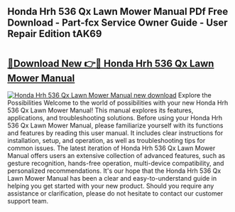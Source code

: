 ## Honda Hrh 536 Qx Lawn Mower Manual PDf Free Download - Part-fcx Service Owner Guide - User Repair Edition tAK69

# <h2><a href="http://bc57445.oget.top/?id=Honda+Hrh+536+Qx+Lawn+Mower+Manual">🔗Download New 👉🔴 Honda Hrh 536 Qx Lawn Mower Manual</a></h2>

[![Honda Hrh 536 Qx Lawn Mower Manual new download](https://i.imgur.com/5g1atiW.png)](http://bc57445.oget.top/?id=Honda+Hrh+536+Qx+Lawn+Mower+Manual)
Explore the Possibilities Welcome to the world of possibilities with your new Honda Hrh 536 Qx Lawn Mower Manual! This manual explores its features, applications, and troubleshooting solutions. Before using your Honda Hrh 536 Qx Lawn Mower Manual, please familiarize yourself with its functions and features by reading this user manual. It includes clear instructions for installation, setup, and operation, as well as troubleshooting tips for common issues. The latest iteration of Honda Hrh 536 Qx Lawn Mower Manual offers users an extensive collection of advanced features, such as gesture recognition, hands-free operation, multi-device compatibility, and personalized recommendations. It's our hope that the Honda Hrh 536 Qx Lawn Mower Manual has been a clear and easy-to-understand guide in helping you get started with your new product. Should you require any assistance or clarification, please do not hesitate to contact our customer support team.
